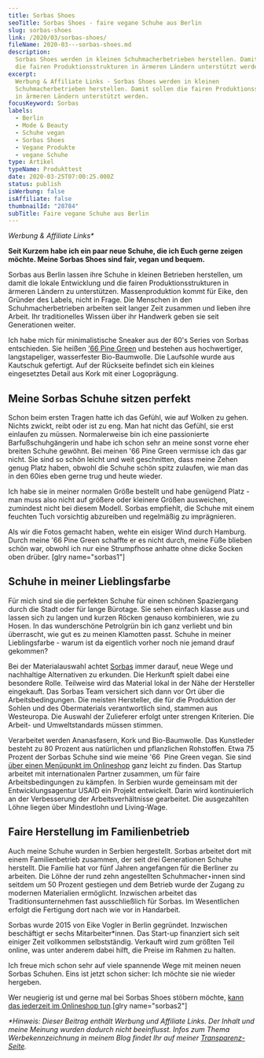 ```yaml
---
title: Sorbas Shoes
seoTitle: Sorbas Shoes - faire vegane Schuhe aus Berlin
slug: sorbas-shoes
link: /2020/03/sorbas-shoes/
fileName: 2020-03---sorbas-shoes.md
description:
  Sorbas Shoes werden in kleinen Schuhmacherbetrieben herstellen. Damit sollen
  die fairen Produktionsstrukturen in ärmeren Ländern unterstützt werden.
excerpt:
  Werbung & Affiliate Links - Sorbas Shoes werden in kleinen
  Schuhmacherbetrieben herstellen. Damit sollen die fairen Produktionsstrukturen
  in ärmeren Ländern unterstützt werden.
focusKeyword: Sorbas
labels:
  - Berlin
  - Mode & Beauty
  - Schuhe vegan
  - Sorbas Shoes
  - Vegane Produkte
  - vegane Schuhe
type: Artikel
typeName: Produkttest
date: 2020-03-25T07:00:25.000Z
status: publish
isWerbung: false
isAffiliate: false
thumbnailId: "28784"
subTitle: Faire vegane Schuhe aus Berlin
---
```


<em>Werbung &amp; Affiliate Links\*</em>

<strong>Seit Kurzem habe ich ein paar neue Schuhe, die ich Euch gerne zeigen
möchte. Meine Sorbas Shoes sind fair, vegan und bequem.</strong>

Sorbas aus Berlin lassen ihre Schuhe in kleinen Betrieben herstellen, um damit
die lokale Entwicklung und die fairen Produktionsstrukturen in ärmeren Ländern
zu unterstützen. Massenproduktion kommt für Eike, den Gründer des Labels, nicht
in Frage. Die Menschen in den Schuhmacherbetrieben arbeiten seit langer Zeit
zusammen und lieben ihre Arbeit. Ihr traditionelles Wissen über ihr Handwerk
geben sie seit Generationen weiter.

Ich habe mich für minimalistische Sneaker aus der 60's Series von Sorbas
entschieden. Sie heißen
<a href="https://sorbasshoes.com/schuh/66-pine-green/?affiliates=8" target="_blank" rel="noopener nofollow">'66
Pine Green</a> und bestehen aus hochwertiger, langstapeliger, wasserfester
Bio-Baumwolle. Die Laufsohle wurde aus Kautschuk gefertigt. Auf der Rückseite
befindet sich ein kleines eingesetztes Detail aus Kork mit einer Logoprägung.

## Meine Sorbas Schuhe sitzen perfekt

Schon beim ersten Tragen hatte ich das Gefühl, wie auf Wolken zu gehen. Nichts
zwickt, reibt oder ist zu eng. Man hat nicht das Gefühl, sie erst einlaufen zu
müssen. Normalerweise bin ich eine passionierte Barfußschuhgängerin und habe ich
schon sehr an meine sonst vorne eher breiten Schuhe gewöhnt. Bei meinen '66 Pine
Green vermisse ich das gar nicht. Sie sind so schön leicht und weit geschnitten,
dass meine Zehen genug Platz haben, obwohl die Schuhe schön spitz zulaufen, wie
man das in den 60ies eben gerne trug und heute wieder.

Ich habe sie in meiner normalen Größe bestellt und habe genügend Platz - man
muss also nicht auf größere oder kleinere Größen ausweichen, zumindest nicht bei
diesem Modell. Sorbas empfiehlt, die Schuhe mit einem feuchten Tuch vorsichtig
abzureiben und regelmäßig zu imprägnieren.

Als wir die Fotos gemacht haben, wehte ein eisiger Wind durch Hamburg. Durch
meine '66 Pine Green schaffte er es nicht durch, meine Füße blieben schön war,
obwohl ich nur eine Strumpfhose anhatte ohne dicke Socken oben drüber. [glry
name="sorbas1"]

## Schuhe in meiner Lieblingsfarbe

Für mich sind sie die perfekten Schuhe für einen schönen Spaziergang durch die
Stadt oder für lange Bürotage. Sie sehen einfach klasse aus und lassen sich zu
langen und kurzen Röcken genauso kombinieren, wie zu Hosen. In das wunderschöne
Petrolgrün bin ich ganz verliebt und bin überrascht, wie gut es zu meinen
Klamotten passt. Schuhe in meiner Lieblingsfarbe - warum ist da eigentlich
vorher noch nie jemand drauf gekommen?

Bei der Materialauswahl achtet
<a href="https://sorbasshoes.com/?affiliates=8" target="_blank" rel="noopener nofollow">Sorbas</a>
immer darauf, neue Wege und nachhaltige Alternativen zu erkunden. Die Herkunft
spielt dabei eine besondere Rolle. Teilweise wird das Material lokal in der Nähe
der Hersteller eingekauft. Das Sorbas Team versichert sich dann vor Ort über die
Arbeitsbedingungen. Die meisten Hersteller, die für die Produktion der Sohlen
und des Obermaterials verantwortlich sind, stammen aus Westeuropa. Die Auswahl
der Zulieferer erfolgt unter strengen Kriterien. Die Arbeit- und Umweltstandards
müssen stimmen.

Verarbeitet werden Ananasfasern, Kork und Bio-Baumwolle. Das Kunstleder besteht
zu 80 Prozent aus natürlichen und pflanzlichen Rohstoffen. Etwa 75 Prozent der
Sorbas Schuhe sind wie meine '66  Pine Green vegan. Sie sind
<a href="https://sorbasshoes.com/schuhe/vegane-schuhe/?affiliates=8" target="_blank" rel="noopener nofollow">über
einen Menüpunkt im Onlineshop</a> ganz leicht zu finden. Das Startup arbeitet
mit internationalen Partner zusammen, um für faire Arbeitsbedingungen zu
kämpfen. In Serbien wurde gemeinsam mit der Entwicklungsagentur USAID ein
Projekt entwickelt. Darin wird kontinuierlich an der Verbesserung der
Arbeitsverhältnisse gearbeitet. Die ausgezahlten Löhne liegen über Mindestlohn
und Living-Wage.

## Faire Herstellung im Familienbetrieb

Auch meine Schuhe wurden in Serbien hergestellt. Sorbas arbeitet dort mit einem
Familienbetrieb zusammen, der seit drei Generationen Schuhe herstellt. Die
Familie hat vor fünf Jahren angefangen für die Berliner zu arbeiten. Die Löhne
der rund zehn angestellten Schuhmacher⋆innen sind seitdem um 50 Prozent
gestiegen und dem Betrieb wurde der Zugang zu modernen Materialien ermöglicht.
Inzwischen arbeitet das Traditionsunternehmen fast ausschließlich für Sorbas. Im
Wesentlichen erfolgt die Fertigung dort nach wie vor in Handarbeit.

Sorbas wurde 2015 von Eike Vogler in Berlin gegründet. Inzwischen beschäftigt er
sechs Mitarbeiter\*innen. Das Start-up finanziert sich seit einiger Zeit
vollkommen selbstständig. Verkauft wird zum größten Teil online, was unter
anderem dabei hilft, die Preise im Rahmen zu halten.

Ich freue mich schon sehr auf viele spannende Wege mit meinen neuen Sorbas
Schuhen. Eins ist jetzt schon sicher: Ich möchte sie nie wieder hergeben.

Wer neugierig ist und gerne mal bei Sorbas Shoes stöbern möchte,
<a href="https://sorbasshoes.com/?affiliates=8" target="_blank" rel="noopener nofollow">kann
das jederzeit im Onlineshop tun</a>.[glry name="sorbas2"]

<em>\*Hinweis: Dieser Beitrag enthält Werbung und Affiliate Links. Der Inhalt
und meine Meinung wurden dadurch nicht beeinflusst. Infos zum Thema
Werbekennzeichnung in meinem Blog findet Ihr auf
meiner <a href="https://cardamonchai.com/werbung/">Transparenz-Seite</a>.</em>
